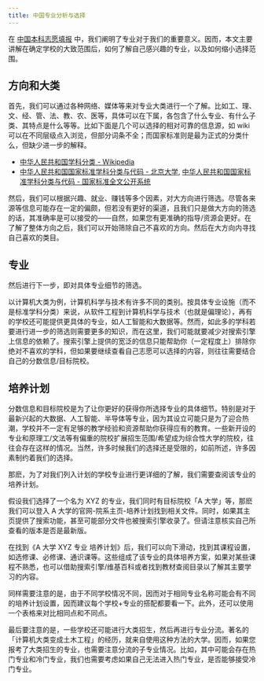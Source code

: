 ```yaml
---
title: 中国专业分析与选择
---
```


在 [中国本科志愿填报](./undergraduate.md) 中，我们阐明了专业对于我们的重要意义。因而，本文主要讲解在确定学校的大致范围后，如何了解自己感兴趣的专业，以及如何缩小选择范围。

## 方向和大类

首先，我们可以通过各种网络、媒体等来对专业大类进行一个了解。比如工、理、文、经、管、法、教、农、医等，具体可以在下属，各包含了什么专业、有什么子类、其特点是什么等等。比如下面是几个可以选择的相对可靠的信息源，如 wiki 可以在不同层级点入浏览，但部分词条不全；而国家标准则是最为正式的分类什么，但缺少进一步的解释。

- [中华人民共和国学科分类 - Wikipedia](https://zh.wikipedia.org/wiki/%E4%B8%AD%E5%8D%8E%E4%BA%BA%E6%B0%91%E5%85%B1%E5%92%8C%E5%9B%BD%E5%AD%A6%E7%A7%91%E5%88%86%E7%B1%BB)
- [中华人民共和国国家标准学科分类与代码 - 北京大学](https://xkb.pku.edu.cn/docs/2018-10/20220328083301969071.pdf), [中华人民共和国国家标准学科分类与代码 - 国家标准全文公开系统](https://openstd.samr.gov.cn/bzgk/gb/newGbInfo?hcno=4C13F521FD6ECB6E5EC026FCD779986E)

然后，我们可以根据兴趣、就业、赚钱等多个因素，对大方向进行筛选。尽管各来源等信息可能存在一定的偏颇，但若没有更好的渠道，且我们只是做大方向的筛选的话，其准确率是可以接受的——自然，如果您有更准确的指导/资源会更好。在了解了整体方向之后，我们可以开始筛除自己不喜欢的方向。然后在大方向内寻找自己喜欢的类目。

## 专业

然后进行下一步，即对具体专业细节的筛选。

以计算机大类为例，计算机科学与技术有许多不同的类别。按具体专业设施（而不是标准学科分类）来说，从软件工程到计算机科学与技术（也就是偏理论），再有的学校还可能提供更具体的专业，如人工智能和大数据等。然而，如此多的学科若要进行进一步的筛选则需要更多的知识，而在这里，我们可能就要减少对搜索引擎上信息的依赖了。搜索引擎上提供的宽泛的信息只能帮助你（一定程度上）排除你绝对不喜欢的学科，但如果要继续查看自己志愿可以选择的内容，则往往需要结合自己的分数信息/目标院校。

## 培养计划

分数信息和目标院校是为了让你更好的获得你所选择专业的具体细节。特别是对于最新兴起的大数据、人工智能、半导体等专业，因为其设立可能只是为了迎合热潮，学校并不一定有足够的教学经验和资源帮助你获得应有的教育。一些新开设的专业和原理工/文法等有偏重的院校扩展招生范围/希望成为综合性大学的院校，往往会存在这样的情况。当然，许多时候我们的选择还是受限的，如前所述，许多因素制约着我们的选择。

那麽，为了对我们列入计划的学校专业进行更详细的了解，我们需要查阅该专业的培养计划。

假设我们选择了一个名为 XYZ 的专业，我们同时有目标院校「A 大学」等，那麽我们可以登入 A 大学的官网-院系主页-培养计划找到相关文件。同时，如果其主页提供了搜索功能，甚至可能部分文件也被搜索引擎收录了。但请注意核实自己所查看的版本是否是最新版。

在找到《A 大学 XYZ 专业 培养计划》后，我们可以向下滑动，找到其课程设置，如选修课、必修课、通识课等。这些组成了该专业的具体培养方案，如果对某些课程不熟悉，也可以借助搜索引擎/维基百科或者找到教材查阅目录以了解其主要学习的内容。

同样需要注意的是，由于不同学校情况不同，因而对于相同专业名称可能会有不同的培养计划设置，因而建议每个学校+专业的搭配都要看一下。此外，还可以使用一个表格来对比相同点和不同点。

最后要注意的是，一些学校还可能进行大类招生，然后再进行专业分流。著名的「计算机大类变成土木工程」的经历，就来自使用这种方法的大学。因而，如果您报考了大类招生的专业，也需要注意分流的子专业情况。比如，其中可能会存在热门专业和冷门专业，我们也需要考虑如果自己无法进入热门专业，是否能够接受冷门专业。
